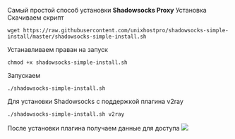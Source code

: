 Самый простой способ установки **Shadowsocks Proxy**
Установка
Скачиваем скрипт 

```
wget https://raw.githubusercontent.com/unixhostpro/shadowsocks-simple-install/master/shadowsocks-simple-install.sh
```

Устанавливаем праван на запуск
```
chmod +x shadowsocks-simple-install.sh
```

Запускаем
```
./shadowsocks-simple-install.sh
```

Для установки Shadowsocks c поддержкой плагина v2ray 
```
./shadowsocks-simple-install.sh v2ray
```
После установки плагина получаем данные для доступа 
![](https://github.com/unixhostpro/shadowsocks-simple-install/blob/master/ss.png)

